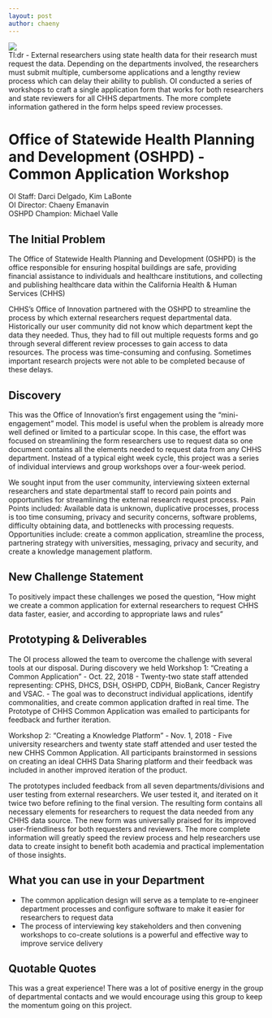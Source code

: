 ```yaml
---
layout: post
author: chaeny
---
```

<img src="../assets/images/Speed Geeking Visual - OSHPD Workshop for Higher Ed.png"/>
<br/>
Tl:dr - External researchers using state health data for their research must request the data. Depending on the departments involved, the researchers must submit multiple, cumbersome applications and a lengthy review process which can delay their ability to publish. OI conducted a series of workshops to craft a single application form that works for both researchers and state reviewers for all CHHS departments. The more complete information gathered in the form helps speed review processes.

<h1 class="jumbotron">Office of Statewide Health Planning and Development (OSHPD) - Common Application Workshop
</h1>

<p>OI Staff: Darci Delgado, Kim LaBonte<br />
OI Director: Chaeny Emanavin<br />
OSHPD Champion: Michael Valle
</p>

<h2>The Initial Problem</h2>
<p>The Office of Statewide Health Planning and Development (OSHPD) is the office responsible for ensuring hospital buildings are safe, providing financial assistance to individuals and healthcare institutions, and collecting and publishing healthcare data within the California Health & Human Services (CHHS)</p>

<p>CHHS’s Office of Innovation partnered with the OSHPD to streamline the process by which external researchers request departmental data. Historically our user community did not know which department kept the data they needed. Thus, they had to fill out multiple requests forms and go through several different review processes to gain access to data resources. The process was time-consuming and confusing. Sometimes important research projects were not able to be completed because of these delays.
</p>

<h2>Discovery</h2>
<p>This was the Office of Innovation’s first engagement using the “mini-engagement” model. This model is useful when the problem is already more well defined or limited to a particular scope. In this case, the effort was focused on streamlining the form researchers use to request data so one document contains all the elements needed to request data from any CHHS department. Instead of a typical eight week cycle, this project was a series of individual interviews and group workshops over a four-week period.</p>

<p>We sought input from the user community, interviewing sixteen external researchers and state departmental staff to record pain points and opportunities for streamlining the external research request process. Pain Points included: Available data is unknown, duplicative processes, process is too time consuming, privacy and security concerns, software problems, difficulty obtaining data, and bottlenecks with processing requests. Opportunities include: create a common application, streamline the process, partnering strategy with universities, messaging, privacy and security, and create a knowledge management platform.
</p>

<h2>New Challenge Statement</h2>
<p>To positively impact these challenges we posed the question, “How might we create a common application for external researchers to request CHHS data faster, easier, and according to appropriate laws and rules”</p>

<h2>Prototyping & Deliverables</h2>
<p>The OI process allowed the team to overcome the challenge with several tools at our disposal. During discovery we held Workshop 1: “Creating a Common Application” - Oct. 22, 2018 - Twenty-two state staff attended representing: CPHS, DHCS, DSH, OSHPD, CDPH, BioBank, Cancer Registry and VSAC. - The goal was to deconstruct individual applications, identify commonalities, and create common application drafted in real time. The Prototype of CHHS Common Application was emailed to participants for feedback and further iteration. </p>

<p>Workshop 2: “Creating a Knowledge Platform” - Nov. 1, 2018 - Five university researchers and twenty state staff attended and user tested the new CHHS Common Application. All participants brainstormed in sessions on creating an ideal CHHS Data Sharing platform and their feedback was included in another improved iteration of the product. </p>

<p>The prototypes included feedback from all seven departments/divisions and user testing from external researchers. We user tested it, and iterated on it twice two before refining to the final version. The resulting form contains all necessary elements for researchers to request the data needed from any CHHS data source. The new form was universally praised for its improved user-friendliness for both requesters and reviewers. The more complete information will greatly speed the review process and help researchers use data to create insight to benefit both academia and practical implementation of those insights.
</p>

<h2>What you can use in your Department</h2>
<ul><li>The common application design will serve as a template to re-engineer department processes and configure software to make it easier for researchers to request data
</li>
<li>The process of interviewing key stakeholders and then convening workshops to co-create solutions is a powerful and effective way to improve service delivery</li></ul>

<h2>Quotable Quotes</h2>
<p>This was a great experience! There was a lot of positive energy in the group of departmental contacts and we would encourage using this group to keep the momentum going on this project. </p>
